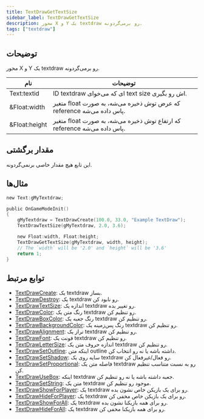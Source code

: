 ```yaml
---
title: TextDrawGetTextSize
sidebar_label: TextDrawGetTextSize
description: محور X و Y یک textdraw رو برمی‌گردونه.
tags: ["textdraw"]
---
```


<VersionWarn version='omp v1.1.0.2612' />

## توضیحات

محور X و Y یک textdraw رو برمی‌گردونه.

| نام           | توضیحات                                                        |
| ------------- | -------------------------------------------------------------- |
| Text:textid   | ID textdraw ای که می‌خوای text size اش رو بگیری.               |
| &Float:width  | متغیر float که عرض توش ذخیره می‌شه، به صورت reference پاس داده می‌شه.  |
| &Float:height | متغیر float که ارتفاع توش ذخیره می‌شه، به صورت reference پاس داده می‌شه. |

## مقدار برگشتی

این تابع هیچ مقدار خاصی برنمی‌گردونه.

## مثال‌ها

```c
new Text:gMyTextdraw;

public OnGameModeInit()
{
    gMyTextdraw = TextDrawCreate(100.0, 33.0, "Example TextDraw");
    TextDrawTextSize(gMyTextdraw, 2.0, 3.6);

    new Float:width, Float:height;
    TextDrawGetTextSize(gMyTextdraw, width, height);
    // The `width` will be '2.0' and `height` will be '3.6'
    return 1;
}
```

## توابع مرتبط

- [TextDrawCreate](TextDrawCreate): یک textdraw بساز.
- [TextDrawDestroy](TextDrawDestroy): یک textdraw رو نابود کن.
- [TextDrawTextSize](TextDrawTextSize): اندازه یک textdraw رو تغییر بده.
- [TextDrawColor](TextDrawColor): رنگ متن یک textdraw رو تنظیم کن.
- [TextDrawBoxColor](TextDrawBoxColor): رنگ جعبه یک textdraw رو تنظیم کن.
- [TextDrawBackgroundColor](TextDrawBackgroundColor): رنگ پس‌زمینه یک textdraw رو تنظیم کن.
- [TextDrawAlignment](TextDrawAlignment): تراز یک textdraw رو تنظیم کن.
- [TextDrawFont](TextDrawFont): فونت یک textdraw رو تنظیم کن.
- [TextDrawLetterSize](TextDrawLetterSize): اندازه حروف متن یک textdraw رو تنظیم کن.
- [TextDrawSetOutline](TextDrawSetOutline): اینکه متن outline داشته باشه یا نه رو انتخاب کن.
- [TextDrawSetShadow](TextDrawSetShadow): سایه روی یک textdraw رو فعال/غیرفعال کن.
- [TextDrawSetProportional](TextDrawSetProportional): فاصله متن یک textdraw رو به نسبت متناسب تنظیم کن.
- [TextDrawUseBox](TextDrawUseBox): اینکه textdraw جعبه داشته باشه یا نه رو تنظیم کن.
- [TextDrawSetString](TextDrawSetString): متن یک textdraw موجود رو تنظیم کن.
- [TextDrawShowForPlayer](TextDrawShowForPlayer): یک textdraw رو برای یک بازیکن خاص نشون بده.
- [TextDrawHideForPlayer](TextDrawHideForPlayer): یک textdraw رو برای یک بازیکن خاص مخفی کن.
- [TextDrawShowForAll](TextDrawShowForAll): یک textdraw رو برای همه بازیکنا نشون بده.
- [TextDrawHideForAll](TextDrawHideForAll): یک textdraw رو برای همه بازیکنا مخفی کن.
